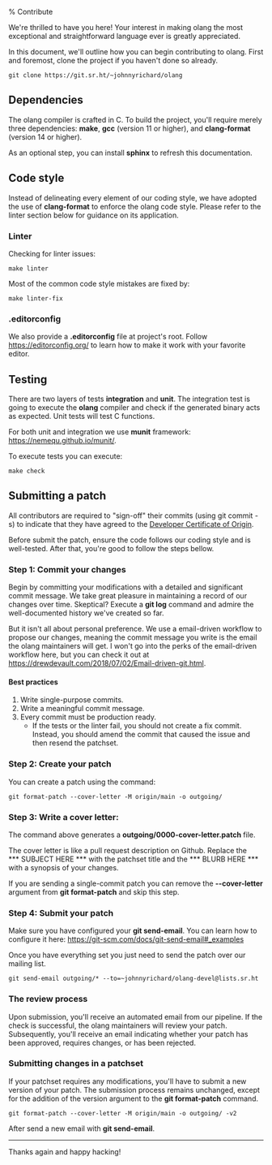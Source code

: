 % Contribute

We're thrilled to have you here! Your interest in making olang the most
exceptional and straightforward language ever is greatly appreciated.

In this document, we'll outline how you can begin contributing to olang.  First
and foremost, clone the project if you haven't done so already.

``` {.sh}
git clone https://git.sr.ht/~johnnyrichard/olang
```

Dependencies
------------

The olang compiler is crafted in C. To build the project, you'll require
merely three dependencies: **make**, **gcc** (version 11 or higher), and
**clang-format** (version 14 or higher).

As an optional step, you can install **sphinx** to refresh this
documentation.

Code style
----------

Instead of delineating every element of our coding style, we have
adopted the use of **clang-format** to enforce the olang code style.
Please refer to the linter section below for guidance on its
application.

### Linter

Checking for linter issues:

``` {.sh}
make linter
```

Most of the common code style mistakes are fixed by:

``` {.sh}
make linter-fix
```

### .editorconfig

We also provide a **.editorconfig** file at project\'s root. Follow
<https://editorconfig.org/> to learn how to make it work with your
favorite editor.

Testing
-------

There are two layers of tests **integration** and **unit**. The
integration test is going to execute the **olang** compiler and check if
the generated binary acts as expected. Unit tests will test C functions.

For both unit and integration we use **munit** framework:
<https://nemequ.github.io/munit/>.

To execute tests you can execute:

``` {.sh}
make check
```

Submitting a patch
------------------

All contributors are required to "sign-off" their commits (using git commit -s)
to indicate that they have agreed to the [Developer Certificate of
Origin](https://developercertificate.org/).

Before submit the patch, ensure the code follows our coding style and is
well-tested. After that, you\'re good to follow the steps bellow.

### Step 1: Commit your changes

Begin by committing your modifications with a detailed and significant
commit message. We take great pleasure in maintaining a record of our
changes over time. Skeptical? Execute a **git log** command and admire
the well-documented history we've created so far.

But it isn\'t all about personal preference. We use a email-driven
workflow to propose our changes, meaning the commit message you write is
the email the olang maintainers will get. I won't go into the perks of
the email-driven workflow here, but you can check it out at
<https://drewdevault.com/2018/07/02/Email-driven-git.html>.

#### Best practices

1. Write single-purpose commits.
2. Write a meaningful commit message.
3. Every commit must be production ready.
    - If the tests or the linter fail, you should not create a fix commit.
      Instead, you should amend the commit that caused the issue and then
      resend the patchset.

### Step 2: Create your patch

You can create a patch using the command:

``` {.sh}
git format-patch --cover-letter -M origin/main -o outgoing/
```

### Step 3: Write a cover letter:

The command above generates a **outgoing/0000-cover-letter.patch** file.

The cover letter is like a pull request description on Github. Replace
the \*\*\* SUBJECT HERE \*\*\* with the patchset title and the
\*\*\* BLURB HERE \*\*\* with a synopsis of your changes.

If you are sending a single-commit patch you can remove the
**\--cover-letter** argument from **git format-patch** and skip this
step.

### Step 4: Submit your patch

Make sure you have configured your **git send-email**. You can learn how
to configure it here:
<https://git-scm.com/docs/git-send-email#_examples>

Once you have everything set you just need to send the patch over our
mailing list.

``` {.sh}
git send-email outgoing/* --to=~johnnyrichard/olang-devel@lists.sr.ht
```

### The review process

Upon submission, you'll receive an automated email from our pipeline. If
the check is successful, the olang maintainers will review your patch.
Subsequently, you'll receive an email indicating whether your patch has
been approved, requires changes, or has been rejected.

### Submitting changes in a patchset

If your patchset requires any modifications, you'll have to submit a new
version of your patch. The submission process remains unchanged, except
for the addition of the version argument to the **git format-patch**
command.

``` {.sh}
git format-patch --cover-letter -M origin/main -o outgoing/ -v2
```

After send a new email with **git send-email**.

------------------------------------------------------------------------

Thanks again and happy hacking!

